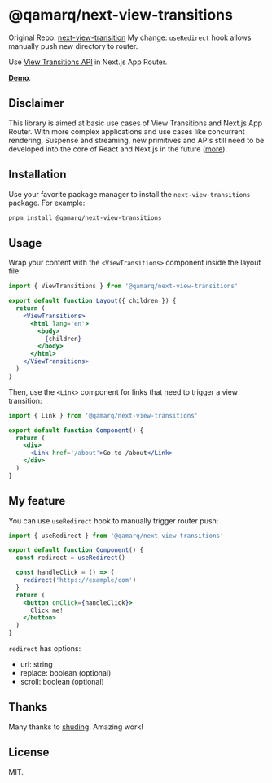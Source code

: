 # @qamarq/next-view-transitions

Original Repo: [next-view-transition](https://github.com/shuding/next-view-transitions)
My change: `useRedirect` hook allows manually push new directory to router.

Use [View Transitions API](https://developer.mozilla.org/en-US/docs/Web/API/View_Transitions_API) in Next.js App Router.

[**Demo**](https://next-view-transitions.vercel.app).

## Disclaimer

This library is aimed at basic use cases of View Transitions and Next.js App Router. With more complex applications and use cases like concurrent rendering, Suspense and streaming, new primitives and APIs still need to be developed into the core of React and Next.js in the future ([more](https://twitter.com/shuding_/status/1779583281920344448)).

## Installation

Use your favorite package manager to install the `next-view-transitions` package. For example:

```bash
pnpm install @qamarq/next-view-transitions
```

## Usage

Wrap your content with the `<ViewTransitions>` component inside the layout file:

```jsx
import { ViewTransitions } from '@qamarq/next-view-transitions'

export default function Layout({ children }) {
  return (
    <ViewTransitions>
      <html lang='en'>
        <body>
          {children}
        </body>
      </html>
    </ViewTransitions>
  )
}
```

Then, use the `<Link>` component for links that need to trigger a view transition:

```jsx
import { Link } from '@qamarq/next-view-transitions'

export default function Component() {
  return (
    <div>
      <Link href='/about'>Go to /about</Link>
    </div>
  )
}
```

## My feature

You can use `useRedirect` hook to manually trigger router push:

```jsx
import { useRedirect } from '@qamarq/next-view-transitions'

export default function Component() {
  const redirect = useRedirect()

  const handleClick = () => {
    redirect('https://example/com')
  }
  return (
    <button onClick={handleClick}>
      Click me!
    </button>
  )
}
```

`redirect` has options:

 - url: string
 - replace: boolean (optional)
 - scroll: boolean (optional)

## Thanks
Many thanks to [shuding](https://github.com/shuding). Amazing work!

## License

MIT.
